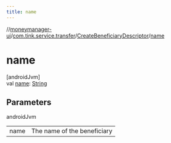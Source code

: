 ```yaml
---
title: name
---
```

//[moneymanager-ui](../../../index.html)/[com.tink.service.transfer](../index.html)/[CreateBeneficiaryDescriptor](index.html)/[name](name.html)



# name



[androidJvm]\
val [name](name.html): [String](https://kotlinlang.org/api/latest/jvm/stdlib/kotlin/-string/index.html)



## Parameters


androidJvm

| | |
|---|---|
| name | The name of the beneficiary |




